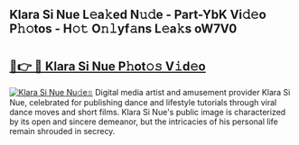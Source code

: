 ## Klara Si Nue L𝚎a𝚔ed N𝚞𝚍e - Part-YbK Vi𝚍𝚎o P𝚑𝚘tos - H𝚘𝚝 O𝚗𝚕yf𝚊ns L𝚎a𝚔s oW7V0

# <h2><a href="http://kf52ao.oniu.top/?m=Klara+Si+Nue">🔗👉 🔴 Klara Si Nue P𝚑ot𝚘𝚜 V𝚒d𝚎o</a></h2>

[![Klara Si Nue Nu𝚍e𝚜](https://i.imgur.com/0qMVB7G.gif)](http://kf52ao.oniu.top/?m=Klara+Si+Nue)
Digital media artist and amusement provider Klara Si Nue, celebrated for publishing dance and lifestyle tutorials through viral dance moves and short films. Klara Si Nue's public image is characterized by its open and sincere demeanor, but the intricacies of his personal life remain shrouded in secrecy.  
